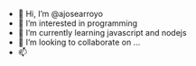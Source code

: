 - 👋 Hi, I’m @ajosearroyo
- 👀 I’m interested in programming
- 🌱 I’m currently learning javascript and nodejs
- 💞️ I’m looking to collaborate on ...
- 📫

<!---
ajosearroyo/ajosearroyo is a ✨ special ✨ repository because its `README.md` (this file) appears on your GitHub profile.
You can click the Preview link to take a look at your changes.
--->
